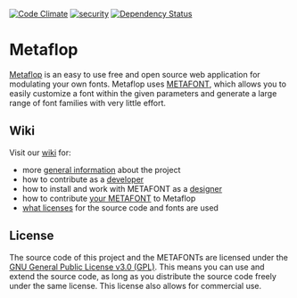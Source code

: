[![Code Climate](https://codeclimate.com/github/metaflop/metaflop-www/badges/gpa.svg)](https://codeclimate.com/github/metaflop/metaflop-www)
[![security](https://hakiri.io/github/metaflop/metaflop-www/dev.svg)](https://hakiri.io/github/metaflop/metaflop-www/dev)
[![Dependency Status](https://gemnasium.com/metaflop/metaflop-www.svg)](https://gemnasium.com/metaflop/metaflop-www)

# Metaflop

[Metaflop](http://www.metaflop.com) is an easy to use free and open source web application for modulating your own fonts. Metaflop uses [METAFONT](https://en.wikipedia.org/wiki/Metafont), which allows you to easily customize a font within the given parameters and generate a large range of font families with very little effort.

## Wiki

Visit our [wiki](https://github.com/metaflop/metaflop-www/wiki) for:

- more [general information](https://github.com/metaflop/metaflop-www/wiki/About) about the project
- how to contribute as a [developer](https://github.com/metaflop/metaflop-www/wiki/Developer-Guide)
- how to install and work with METAFONT as a [designer](https://github.com/metaflop/metaflop-www/wiki/METAFONT-for-Designers)
- how to contribute [your METAFONT](https://github.com/metaflop/metaflop-www/wiki/Contribute-a-MF-to-Metaflop) to Metaflop
- [what licenses](https://github.com/metaflop/metaflop-www/wiki/License) for the source code and fonts are used

## License

The source code of this project and the METAFONTs are licensed under the [GNU General Public License v3.0 (GPL)](http://www.gnu.org/copyleft/gpl.html). This means you can use and extend the source code, as long as you distribute the source code freely under the same license. This license also allows for commercial use.
